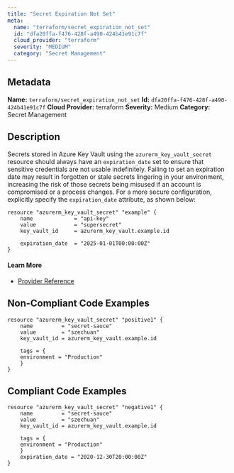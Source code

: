 ```yaml
---
title: "Secret Expiration Not Set"
meta:
  name: "terraform/secret_expiration_not_set"
  id: "dfa20ffa-f476-428f-a490-424b41e91c7f"
  cloud_provider: "terraform"
  severity: "MEDIUM"
  category: "Secret Management"
---
```

## Metadata
**Name:** `terraform/secret_expiration_not_set`
**Id:** `dfa20ffa-f476-428f-a490-424b41e91c7f`
**Cloud Provider:** terraform
**Severity:** Medium
**Category:** Secret Management
## Description
Secrets stored in Azure Key Vault using the `azurerm_key_vault_secret` resource should always have an `expiration_date` set to ensure that sensitive credentials are not usable indefinitely. Failing to set an expiration date may result in forgotten or stale secrets lingering in your environment, increasing the risk of those secrets being misused if an account is compromised or a process changes. For a more secure configuration, explicitly specify the `expiration_date` attribute, as shown below:

```
resource "azurerm_key_vault_secret" "example" {
    name             = "api-key"
    value            = "supersecret"
    key_vault_id     = azurerm_key_vault.example.id

    expiration_date  = "2025-01-01T00:00:00Z"
}
```

#### Learn More

 - [Provider Reference](https://registry.terraform.io/providers/hashicorp/azurerm/latest/docs/resources/key_vault_secret)

## Non-Compliant Code Examples
```azure
resource "azurerm_key_vault_secret" "positive1" {
    name         = "secret-sauce"
    value        = "szechuan"
    key_vault_id = azurerm_key_vault.example.id

    tags = {
    environment = "Production"
    }
}
```

## Compliant Code Examples
```azure
resource "azurerm_key_vault_secret" "negative1" {
    name         = "secret-sauce"
    value        = "szechuan"
    key_vault_id = azurerm_key_vault.example.id

    tags = {
    environment = "Production"
    }
    expiration_date = "2020-12-30T20:00:00Z"
}
```